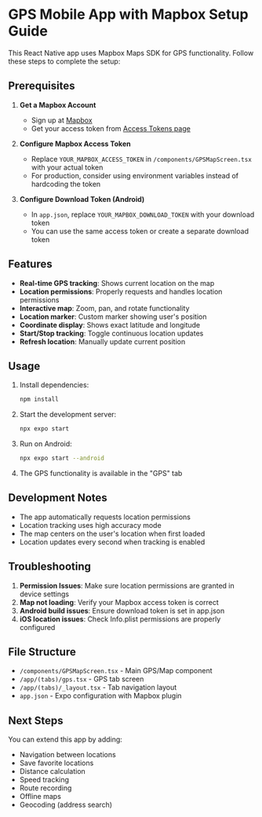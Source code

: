 # GPS Mobile App with Mapbox Setup Guide

This React Native app uses Mapbox Maps SDK for GPS functionality. Follow these steps to complete the setup:

## Prerequisites

1. **Get a Mapbox Account**
   - Sign up at [Mapbox](https://account.mapbox.com/auth/signup/)
   - Get your access token from [Access Tokens page](https://account.mapbox.com/access-tokens/)

2. **Configure Mapbox Access Token**
   - Replace `YOUR_MAPBOX_ACCESS_TOKEN` in `/components/GPSMapScreen.tsx` with your actual token
   - For production, consider using environment variables instead of hardcoding the token

3. **Configure Download Token (Android)**
   - In `app.json`, replace `YOUR_MAPBOX_DOWNLOAD_TOKEN` with your download token
   - You can use the same access token or create a separate download token

## Features

- **Real-time GPS tracking**: Shows current location on the map
- **Location permissions**: Properly requests and handles location permissions
- **Interactive map**: Zoom, pan, and rotate functionality
- **Location marker**: Custom marker showing user's position
- **Coordinate display**: Shows exact latitude and longitude
- **Start/Stop tracking**: Toggle continuous location updates
- **Refresh location**: Manually update current position

## Usage

1. Install dependencies:
   ```bash
   npm install
   ```

2. Start the development server:
   ```bash
   npx expo start
   ```

3. Run on Android:
   ```bash
   npx expo start --android
   ```

4. The GPS functionality is available in the "GPS" tab

## Development Notes

- The app automatically requests location permissions
- Location tracking uses high accuracy mode
- The map centers on the user's location when first loaded
- Location updates every second when tracking is enabled

## Troubleshooting

1. **Permission Issues**: Make sure location permissions are granted in device settings
2. **Map not loading**: Verify your Mapbox access token is correct
3. **Android build issues**: Ensure download token is set in app.json
4. **iOS location issues**: Check Info.plist permissions are properly configured

## File Structure

- `/components/GPSMapScreen.tsx` - Main GPS/Map component
- `/app/(tabs)/gps.tsx` - GPS tab screen
- `/app/(tabs)/_layout.tsx` - Tab navigation layout
- `app.json` - Expo configuration with Mapbox plugin

## Next Steps

You can extend this app by adding:
- Navigation between locations
- Save favorite locations
- Distance calculation
- Speed tracking
- Route recording
- Offline maps
- Geocoding (address search)
